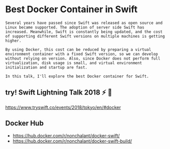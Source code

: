 # Best Docker Container in Swift

```
Several years have passed since Swift was released as open source and Linux became supported. The adoption of server side Swift has increased. Meanwhile, Swift is constantly being updated, and the cost of supporting different Swift versions on multiple machines is getting higher.

By using Docker, this cost can be reduced by preparing a virtual environment container with a fixed Swift version, so we can develop without relying on version. Also, since Docker does not perform full virtualization, disk usage is small, and virtual environment initialization and startup are fast.

In this talk, I'll explore the best Docker container for Swift.
```

## try! Swift Lightning Talk 2018 :zap: :microphone:

https://www.tryswift.co/events/2018/tokyo/en/#docker

## Docker Hub

- https://hub.docker.com/r/nonchalant/docker-swift/
- https://hub.docker.com/r/nonchalant/docker-swift-build/
